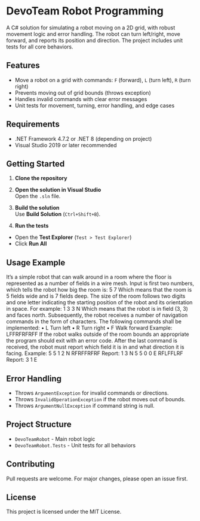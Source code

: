 # DevoTeam Robot Programming

A C# solution for simulating a robot moving on a 2D grid, with robust movement logic and error handling. The robot can turn left/right, move forward, and reports its position and direction. The project includes unit tests for all core behaviors.

## Features

- Move a robot on a grid with commands: `F` (forward), `L` (turn left), `R` (turn right)
- Prevents moving out of grid bounds (throws exception)
- Handles invalid commands with clear error messages
- Unit tests for movement, turning, error handling, and edge cases

## Requirements

- .NET Framework 4.7.2 or .NET 8 (depending on project)
- Visual Studio 2019 or later recommended

## Getting Started

1. **Clone the repository**  

2. **Open the solution in Visual Studio**  
Open the `.sln` file.

3. **Build the solution**  
Use __Build Solution__ (`Ctrl+Shift+B`).

4. **Run the tests**  
- Open the __Test Explorer__ (`Test > Test Explorer`)
- Click __Run All__

## Usage Example

It’s a simple robot that can walk around in a room where the floor is represented as a number of fields in a
wire mesh. Input is first two numbers, which tells the robot how big the room is:
5 7
Which means that the room is 5 fields wide and is 7 fields deep.
The size of the room follows two digits and one letter indicating the starting
position of the robot and its orientation in space. For example:
1
3 3 N
Which means that the robot is in field (3, 3) and faces north. Subsequently, the
robot receives a number of navigation commands in the form of characters. The
following commands shall be implemented:
• L Turn left
• R Turn right
• F Walk forward
Example:
LFFRFRFRFF
If the robot walks outside of the room bounds an appropriate the program should
exit with an error code.
After the last command is received, the robot must report which field it is in
and what direction it is facing.
Example:
5 5
1 2 N
RFRFFRFRF
Report: 1 3 N
5 5
0 0 E
RFLFFLRF
Report: 3 1 E

## Error Handling

- Throws `ArgumentException` for invalid commands or directions.
- Throws `InvalidOperationException` if the robot moves out of bounds.
- Throws `ArgumentNullException` if command string is null.

## Project Structure

- `DevoTeamRobot` - Main robot logic
- `DevoTeamRobot.Tests` - Unit tests for all behaviors

## Contributing

Pull requests are welcome. For major changes, please open an issue first.

## License

This project is licensed under the MIT License.







